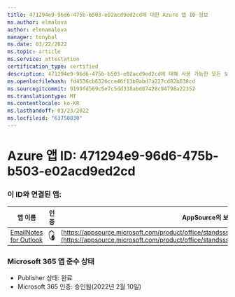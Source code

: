 ```yaml
---
title: 471294e9-96d6-475b-b503-e02acd9ed2cd에 대한 Azure 앱 ID 정보
ms.author: elmalova
author: elenamalova
manager: tonybal
ms.date: 03/22/2022
ms.topic: article
ms.service: attestation
certification_type: certified
description: 471294e9-96d6-475b-b503-e02acd9ed2cd에 대해 사용 가능한 모든 보안 및 규정 준수 정보입니다.
ms.openlocfilehash: fd4536cb6326cce46f13b9abd7a227cd82b638cd
ms.sourcegitcommit: 9199fd569c5e7c5dd338abd87428c94798a22352
ms.translationtype: MT
ms.contentlocale: ko-KR
ms.lasthandoff: 03/23/2022
ms.locfileid: "63750830"
---
```

# <a name="azure-app-id-471294e9-96d6-475b-b503-e02acd9ed2cd"></a>Azure 앱 ID: 471294e9-96d6-475b-b503-e02acd9ed2cd


### <a name="apps-associated-with-this-id"></a>이 ID와 연결된 앱:
| **앱 이름** | **인증** | **AppSource의 보기** |
|--------------|---------------|-----------------------|
| [EmailNotes for Outlook](../forward/standsssouthpacificltd1581455821226.emailnotes.md) | <img alt="Certified application badge" src="../media/certified-badge.png" height="25" width="25" /> | [https://appsource.microsoft.com/product/office/standsssouthpacificltd1581455821226.emailnotes](https://appsource.microsoft.com/product/office/standsssouthpacificltd1581455821226.emailnotes) |

### <a name="microsoft-365-app-compliance-status"></a>Microsoft 365 앱 준수 상태
- Publisher 상태: 완료
- Microsoft 365 인증: 승인됨(2022년 2월 10일)
